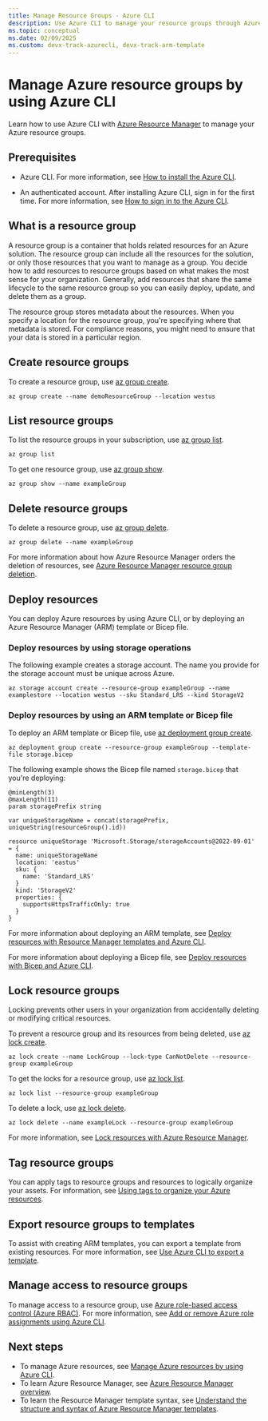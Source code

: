 ```yaml
---
title: Manage Resource Groups - Azure CLI
description: Use Azure CLI to manage your resource groups through Azure Resource Manager. Shows how to create, list, and delete resource groups.
ms.topic: conceptual
ms.date: 02/09/2025
ms.custom: devx-track-azurecli, devx-track-arm-template
---
```


# Manage Azure resource groups by using Azure CLI

Learn how to use Azure CLI with [Azure Resource Manager](overview.md) to manage your Azure resource groups.

## Prerequisites

* Azure CLI. For more information, see [How to install the Azure CLI](/cli/azure/install-azure-cli).

* An authenticated account. After installing Azure CLI, sign in for the first time. For more information, see [How to sign in to the Azure CLI](/cli/azure/get-started-with-azure-cli#how-to-sign-into-the-azure-cli).

## What is a resource group

A resource group is a container that holds related resources for an Azure solution. The resource group can include all the resources for the solution, or only those resources that you want to manage as a group. You decide how to add resources to resource groups based on what makes the most sense for your organization. Generally, add resources that share the same lifecycle to the same resource group so you can easily deploy, update, and delete them as a group.

The resource group stores metadata about the resources. When you specify a location for the resource group, you're specifying where that metadata is stored. For compliance reasons, you might need to ensure that your data is stored in a particular region.

## Create resource groups

To create a resource group, use [az group create](/cli/azure/group#az-group-create).

```azurecli-interactive
az group create --name demoResourceGroup --location westus
```

## List resource groups

To list the resource groups in your subscription, use [az group list](/cli/azure/group#az-group-list).

```azurecli-interactive
az group list
```

To get one resource group, use [az group show](/cli/azure/group#az-group-show).

```azurecli-interactive
az group show --name exampleGroup
```

## Delete resource groups

To delete a resource group, use [az group delete](/cli/azure/group#az-group-delete).

```azurecli-interactive
az group delete --name exampleGroup
```

For more information about how Azure Resource Manager orders the deletion of resources, see [Azure Resource Manager resource group deletion](delete-resource-group.md).

## Deploy resources

You can deploy Azure resources by using Azure CLI, or by deploying an Azure Resource Manager (ARM) template or Bicep file.

### Deploy resources by using storage operations

The following example creates a storage account. The name you provide for the storage account must be unique across Azure.

```azurecli-interactive
az storage account create --resource-group exampleGroup --name examplestore --location westus --sku Standard_LRS --kind StorageV2
```

### Deploy resources by using an ARM template or Bicep file

To deploy an ARM template or Bicep file, use [az deployment group create](/cli/azure/deployment/group#az-deployment-group-create).

```azurecli-interactive
az deployment group create --resource-group exampleGroup --template-file storage.bicep
```

The following example shows the Bicep file named `storage.bicep` that you're deploying:

```bicep
@minLength(3)
@maxLength(11)
param storagePrefix string

var uniqueStorageName = concat(storagePrefix, uniqueString(resourceGroup().id))

resource uniqueStorage 'Microsoft.Storage/storageAccounts@2022-09-01' = {
  name: uniqueStorageName
  location: 'eastus'
  sku: {
    name: 'Standard_LRS'
  }
  kind: 'StorageV2'
  properties: {
    supportsHttpsTrafficOnly: true
  }
}
```

For more information about deploying an ARM template, see [Deploy resources with Resource Manager templates and Azure CLI](../templates/deploy-cli.md).

For more information about deploying a Bicep file, see [Deploy resources with Bicep and Azure CLI](../bicep/deploy-cli.md).

## Lock resource groups

Locking prevents other users in your organization from accidentally deleting or modifying critical resources.

To prevent a resource group and its resources from being deleted, use [az lock create](/cli/azure/lock#az-lock-create).

```azurecli-interactive
az lock create --name LockGroup --lock-type CanNotDelete --resource-group exampleGroup
```

To get the locks for a resource group, use [az lock list](/cli/azure/lock#az-lock-list).

```azurecli-interactive
az lock list --resource-group exampleGroup
```

To delete a lock, use [az lock delete](/cli/azure/lock#az-lock-delete).

```azurecli-interactive
az lock delete --name exampleLock --resource-group exampleGroup
```

For more information, see [Lock resources with Azure Resource Manager](lock-resources.md).

## Tag resource groups

You can apply tags to resource groups and resources to logically organize your assets. For information, see [Using tags to organize your Azure resources](tag-resources-cli.md).

## Export resource groups to templates

To assist with creating ARM templates, you can export a template from existing resources. For more information, see [Use Azure CLI to export a template](../templates/export-template-cli.md).

## Manage access to resource groups

To manage access to a resource group, use [Azure role-based access control (Azure RBAC)](../../role-based-access-control/overview.md). For more information, see [Add or remove Azure role assignments using Azure CLI](../../role-based-access-control/role-assignments-cli.md).

## Next steps

* To manage Azure resources, see [Manage Azure resources by using Azure CLI](manage-resources-cli.md).
* To learn Azure Resource Manager, see [Azure Resource Manager overview](overview.md).
* To learn the Resource Manager template syntax, see [Understand the structure and syntax of Azure Resource Manager templates](../templates/syntax.md).
